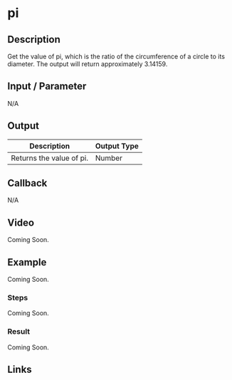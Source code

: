 # pi

## Description

Get the value of pi, which is the ratio of the circumference of a circle to its diameter. The output will return approximately 3.14159.

## Input / Parameter

N/A

## Output

| Description | Output Type |
| ------ | ------ |
| Returns the value of pi. | Number |

## Callback

N/A

## Video

Coming Soon.

<!-- Format: [![Video]({image-path}?raw=true)]({url-link}) -->

## Example

Coming Soon.

<!-- Share a scenario, like a user requirements. -->

### Steps

Coming Soon.

<!-- Show the steps and share some screenshots.

1. .....

Format: ![]({image-path}?raw=true) -->

### Result

Coming Soon.

<!-- Explain the output.

Format: ![]({image-path}?raw=true) -->

## Links